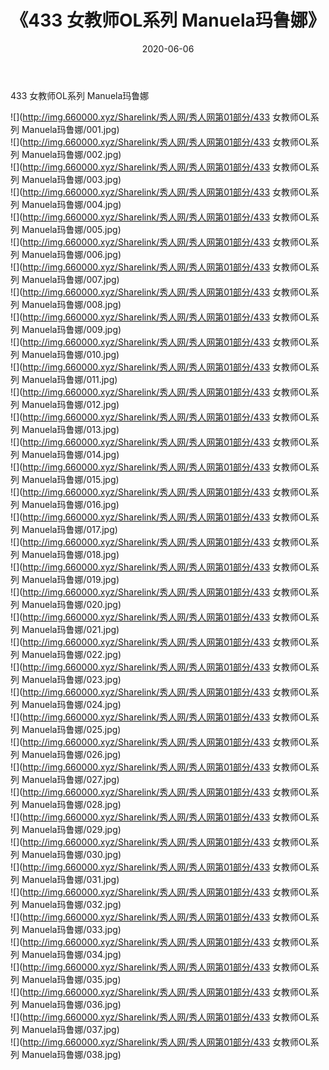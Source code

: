 ﻿---
layout: post
title:  《433 女教师OL系列 Manuela玛鲁娜》
date:   2020-06-06
img: http://img.660000.xyz/Sharelink/秀人网/秀人网第01部分/433 女教师OL系列 Manuela玛鲁娜/000.jpg
categories: [美女, 清纯, 唯美]
---

433 女教师OL系列 Manuela玛鲁娜

  ![](http://img.660000.xyz/Sharelink/秀人网/秀人网第01部分/433 女教师OL系列 Manuela玛鲁娜/001.jpg) <br> ![](http://img.660000.xyz/Sharelink/秀人网/秀人网第01部分/433 女教师OL系列 Manuela玛鲁娜/002.jpg) <br> ![](http://img.660000.xyz/Sharelink/秀人网/秀人网第01部分/433 女教师OL系列 Manuela玛鲁娜/003.jpg) <br> ![](http://img.660000.xyz/Sharelink/秀人网/秀人网第01部分/433 女教师OL系列 Manuela玛鲁娜/004.jpg) <br> ![](http://img.660000.xyz/Sharelink/秀人网/秀人网第01部分/433 女教师OL系列 Manuela玛鲁娜/005.jpg) <br> ![](http://img.660000.xyz/Sharelink/秀人网/秀人网第01部分/433 女教师OL系列 Manuela玛鲁娜/006.jpg) <br> ![](http://img.660000.xyz/Sharelink/秀人网/秀人网第01部分/433 女教师OL系列 Manuela玛鲁娜/007.jpg) <br> ![](http://img.660000.xyz/Sharelink/秀人网/秀人网第01部分/433 女教师OL系列 Manuela玛鲁娜/008.jpg) <br> ![](http://img.660000.xyz/Sharelink/秀人网/秀人网第01部分/433 女教师OL系列 Manuela玛鲁娜/009.jpg) <br> ![](http://img.660000.xyz/Sharelink/秀人网/秀人网第01部分/433 女教师OL系列 Manuela玛鲁娜/010.jpg) <br> ![](http://img.660000.xyz/Sharelink/秀人网/秀人网第01部分/433 女教师OL系列 Manuela玛鲁娜/011.jpg) <br> ![](http://img.660000.xyz/Sharelink/秀人网/秀人网第01部分/433 女教师OL系列 Manuela玛鲁娜/012.jpg) <br> ![](http://img.660000.xyz/Sharelink/秀人网/秀人网第01部分/433 女教师OL系列 Manuela玛鲁娜/013.jpg) <br> ![](http://img.660000.xyz/Sharelink/秀人网/秀人网第01部分/433 女教师OL系列 Manuela玛鲁娜/014.jpg) <br> ![](http://img.660000.xyz/Sharelink/秀人网/秀人网第01部分/433 女教师OL系列 Manuela玛鲁娜/015.jpg) <br> ![](http://img.660000.xyz/Sharelink/秀人网/秀人网第01部分/433 女教师OL系列 Manuela玛鲁娜/016.jpg) <br> ![](http://img.660000.xyz/Sharelink/秀人网/秀人网第01部分/433 女教师OL系列 Manuela玛鲁娜/017.jpg) <br> ![](http://img.660000.xyz/Sharelink/秀人网/秀人网第01部分/433 女教师OL系列 Manuela玛鲁娜/018.jpg) <br> ![](http://img.660000.xyz/Sharelink/秀人网/秀人网第01部分/433 女教师OL系列 Manuela玛鲁娜/019.jpg) <br> ![](http://img.660000.xyz/Sharelink/秀人网/秀人网第01部分/433 女教师OL系列 Manuela玛鲁娜/020.jpg) <br> ![](http://img.660000.xyz/Sharelink/秀人网/秀人网第01部分/433 女教师OL系列 Manuela玛鲁娜/021.jpg) <br> ![](http://img.660000.xyz/Sharelink/秀人网/秀人网第01部分/433 女教师OL系列 Manuela玛鲁娜/022.jpg) <br> ![](http://img.660000.xyz/Sharelink/秀人网/秀人网第01部分/433 女教师OL系列 Manuela玛鲁娜/023.jpg) <br> ![](http://img.660000.xyz/Sharelink/秀人网/秀人网第01部分/433 女教师OL系列 Manuela玛鲁娜/024.jpg) <br> ![](http://img.660000.xyz/Sharelink/秀人网/秀人网第01部分/433 女教师OL系列 Manuela玛鲁娜/025.jpg) <br> ![](http://img.660000.xyz/Sharelink/秀人网/秀人网第01部分/433 女教师OL系列 Manuela玛鲁娜/026.jpg) <br> ![](http://img.660000.xyz/Sharelink/秀人网/秀人网第01部分/433 女教师OL系列 Manuela玛鲁娜/027.jpg) <br> ![](http://img.660000.xyz/Sharelink/秀人网/秀人网第01部分/433 女教师OL系列 Manuela玛鲁娜/028.jpg) <br> ![](http://img.660000.xyz/Sharelink/秀人网/秀人网第01部分/433 女教师OL系列 Manuela玛鲁娜/029.jpg) <br> ![](http://img.660000.xyz/Sharelink/秀人网/秀人网第01部分/433 女教师OL系列 Manuela玛鲁娜/030.jpg) <br> ![](http://img.660000.xyz/Sharelink/秀人网/秀人网第01部分/433 女教师OL系列 Manuela玛鲁娜/031.jpg) <br> ![](http://img.660000.xyz/Sharelink/秀人网/秀人网第01部分/433 女教师OL系列 Manuela玛鲁娜/032.jpg) <br> ![](http://img.660000.xyz/Sharelink/秀人网/秀人网第01部分/433 女教师OL系列 Manuela玛鲁娜/033.jpg) <br> ![](http://img.660000.xyz/Sharelink/秀人网/秀人网第01部分/433 女教师OL系列 Manuela玛鲁娜/034.jpg) <br> ![](http://img.660000.xyz/Sharelink/秀人网/秀人网第01部分/433 女教师OL系列 Manuela玛鲁娜/035.jpg) <br> ![](http://img.660000.xyz/Sharelink/秀人网/秀人网第01部分/433 女教师OL系列 Manuela玛鲁娜/036.jpg) <br> ![](http://img.660000.xyz/Sharelink/秀人网/秀人网第01部分/433 女教师OL系列 Manuela玛鲁娜/037.jpg) <br> ![](http://img.660000.xyz/Sharelink/秀人网/秀人网第01部分/433 女教师OL系列 Manuela玛鲁娜/038.jpg) <br>